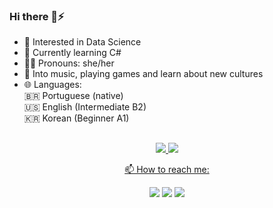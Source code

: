 ### Hi there 👋⚡

- 🔭 Interested in Data Science
- 🌱 Currently learning C#
- 🏳‍🌈 Pronouns: she/her
- 🎏 Into music, playing games and learn about new cultures
- 🌐 Languages: 
<br> :brazil: Portuguese (native)
<br> :us: English (Intermediate B2)
<br> :kr: Korean (Beginner A1) 

##

<p> <!-- - 👯 I’m looking to collaborate on ... 
- 🤔 I’m looking for help with ...
- 💬 Ask me about ... --!> </p>

<div align="center">
  <a href="https://github.com/pietrapaz">
  <img height="180em" src="https://github-readme-stats.vercel.app/api?username=pietrapaz&show_icons=true&theme=highcontrast&include_all_commits=true&count_private=true"/>
  <img height="180em" src="https://github-readme-stats.vercel.app/api/top-langs/?username=pietrapaz&layout=compact&langs_count=7&theme=highcontrast"/>
</div>

<!-- <div align="center" style="display: inline_block"><br>
  <img align="center" alt="Rafa-Js" height="30" width="40" src="https://raw.githubusercontent.com/devicons/devicon/master/icons/javascript/javascript-plain.svg">
  <img align="center" alt="Rafa-Ts" height="30" width="40" src="https://raw.githubusercontent.com/devicons/devicon/master/icons/typescript/typescript-plain.svg">
  <img align="center" alt="Rafa-React" height="30" width="40" src="https://raw.githubusercontent.com/devicons/devicon/master/icons/react/react-original.svg">
  <img align="center" alt="Rafa-HTML" height="30" width="40" src="https://raw.githubusercontent.com/devicons/devicon/master/icons/html5/html5-original.svg">
  <img align="center" alt="Rafa-CSS" height="30" width="40" src="https://raw.githubusercontent.com/devicons/devicon/master/icons/css3/css3-original.svg">
  <img align="center" alt="Rafa-Python" height="30" width="40" src="https://raw.githubusercontent.com/devicons/devicon/master/icons/python/python-original.svg">
  <img align="center" alt="Rafa-Csharp" height="30" width="40" src="https://raw.githubusercontent.com/devicons/devicon/master/icons/csharp/csharp-original.svg">
</div> --!>
 
<div align="center"> 
<p> 📫 How to reach me: </p>
  <a href="https://www.youtube.com/channel/UCHekKezp7pYrn5FIfoUWOXg" target="_blank"><img src="https://img.shields.io/badge/YouTube-FF0000?style=for-the-badge&logo=youtube&logoColor=white" target="_blank"></a>
  <a href="https://instagram.com/pietrapaz" target="_blank"><img src="https://img.shields.io/badge/-Instagram-%23E4405F?style=for-the-badge&logo=instagram&logoColor=white" target="_blank"></a>
 <!--<a href="https://discord.gg/wagxzStdcR" target="_blank"><img src="https://img.shields.io/badge/Discord-7289DA?style=for-the-badge&logo=discord&logoColor=white" target="_blank"></a> --!>
  <a href = "mailto:pietraplap@gmail.com"><img src="https://img.shields.io/badge/-Gmail-%23333?style=for-the-badge&logo=gmail&logoColor=white" target="_blank"></a>
  <a href="https://www.linkedin.com/in/pietra-paz-lapa-de-almeida-pinheiro-a37a1b1b4/" target="_blank">
</div>
